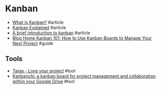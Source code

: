 # Kanban

- [What is Kanban?](http://www.everydaykanban.com/what-is-kanban) #article
- [Kanban Explained](http://kanbanblog.com/explained) #article
- [A brief introduction to kanban](https://www.atlassian.com/agile/kanban) #article
- [Blog Home Kanban 101: How to Use Kanban Boards to Manage Your Next Project](https://zapier.com/blog/kanban-board/) #guide
## Tools
- [Taiga - Love your project](https://taiga.io) #tool
- [Kanbanchi: a kanban board for project management and collaboration within your Google Drive](http://www.kanbanchi.com) #tool
